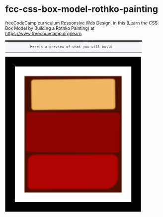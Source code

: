 # fcc-css-box-model-rothko-painting
freeCodeCamp curriculum Responsive Web Design, in this (Learn the CSS Box Model by Building a Rothko Painting) 
at https://www.freecodecamp.org/learn

![image][def]

[def]: Preview-rothko-painting.PNG